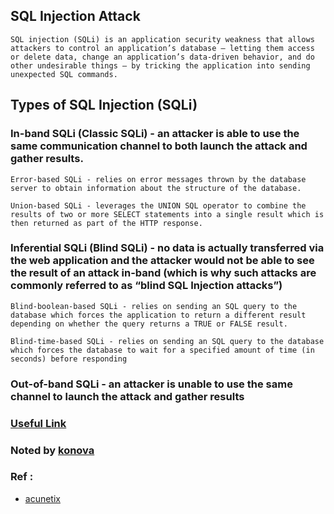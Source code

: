 ## SQL Injection Attack
`` SQL injection (SQLi) is an application security weakness that allows attackers to control an application’s database – letting them access or delete data, change an application’s data-driven behavior, and do other undesirable things – by tricking the application into sending unexpected SQL commands. ``

## Types of SQL Injection (SQLi)
### In-band SQLi (Classic SQLi) - an attacker is able to use the same communication channel to both launch the attack and gather results.
``Error-based SQLi - relies on error messages thrown by the database server to obtain information about the structure of the database.``

``Union-based SQLi - leverages the UNION SQL operator to combine the results of two or more SELECT statements into a single result which is then returned as part of the HTTP response.``

### Inferential SQLi (Blind SQLi) - no data is actually transferred via the web application and the attacker would not be able to see the result of an attack in-band (which is why such attacks are commonly referred to as “blind SQL Injection attacks”)
``Blind-boolean-based SQLi - relies on sending an SQL query to the database which forces the application to return a different result depending on whether the query returns a TRUE or FALSE result.``

``Blind-time-based SQLi - relies on sending an SQL query to the database which forces the database to wait for a specified amount of time (in seconds) before responding ``

### Out-of-band SQLi -  an attacker is unable to use the same channel to launch the attack and gather results

### [Useful Link](http://index-of.es/Varios-2/Advanced%20SQL%20Injection.pdf)


### Noted by [konova](https://www.facebook.com/kon0va)

### Ref : 
- [acunetix](https://www.acunetix.com/websitesecurity/sql-injection2/)


